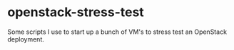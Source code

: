 openstack-stress-test
=====================

Some scripts I use to start up a bunch of VM's to stress test an OpenStack deployment.
